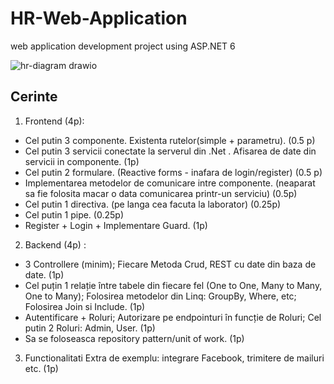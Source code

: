 # HR-Web-Application
web application development project using ASP.NET 6

![hr-diagram drawio](https://user-images.githubusercontent.com/79518275/179964947-483ed4f1-b05b-4607-8e2a-52f752ed0ca8.png)

## Cerinte

1. Frontend (4p):
- Cel putin 3 componente. Existenta rutelor(simple + parametru). (0.5 p)
- Cel putin 3 servicii conectate la serverul din .Net . Afisarea de date din servicii in componente. (1p)
- Cel putin 2 formulare. (Reactive forms - inafara de login/register) (0.5 p)
- Implementarea metodelor de comunicare intre componente. (neaparat sa fie folosita macar o data comunicarea printr-un serviciu) (0.5p)
- Cel putin 1 directiva. (pe langa cea facuta la laborator) (0.25p)
- Cel putin 1 pipe. (0.25p)
- Register + Login + Implementare Guard. (1p)
 
2. Backend (4p) :
- 3 Controllere (minim); Fiecare Metoda Crud, REST cu date din baza de date. (1p)
- Cel puțin 1 relație între tabele din fiecare fel (One to One, Many to Many, One to Many); Folosirea metodelor din Linq: GroupBy, Where, etc; Folosirea Join si Include. (1p)
- Autentificare + Roluri; Autorizare pe endpointuri în funcție de Roluri; Cel putin 2 Roluri: Admin, User. (1p)
- Sa se foloseasca repository pattern/unit of work. (1p)

3. Functionalitati Extra de exemplu: integrare Facebook, trimitere de mailuri etc. (1p)
